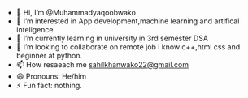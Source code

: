 - 👋 Hi, I’m @Muhammadyaqoobwako
- 👀 I’m interested in App development,machine learning and artifical inteligence
- 🌱 I’m currently learning in university in 3rd semester DSA 
- 💞️ I’m looking to collaborate on remote job i know c++,html css and beginner at python.
- 📫 How resaeach me sahilkhanwako22@gmail.com
- 😄 Pronouns: He/him
- ⚡ Fun fact: nothing.

<!---
Muhammadyaqoobwako/Muhammadyaqoobwako is a ✨ special ✨ repository because its `README.md` (this file) appears on your GitHub profile.
You can click the Preview link to take a look at your changes.
--->
